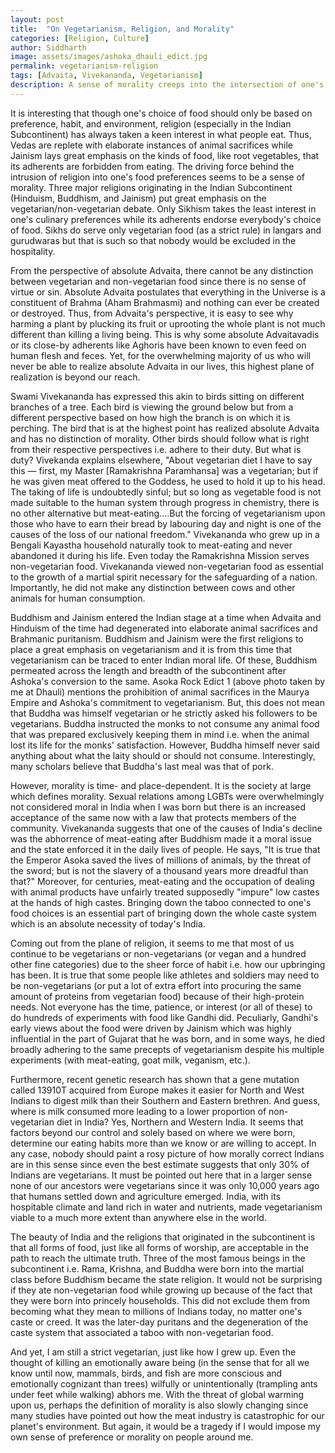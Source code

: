 ```yaml
---
layout: post
title:  "On Vegetarianism, Religion, and Morality"
categories: [Religion, Culture]
author: Siddharth
image: assets/images/ashoka_dhauli_edict.jpg
permalink: vegetarianism-religion
tags: [Advaita, Vivekananda, Vegetarianism]
description: A sense of morality creeps into the intersection of one's food choice and religion in the Indian Subcontinent.
---
```

It is interesting that though one's choice of food should only be based on preference, habit, and environment, religion (especially in the Indian Subcontinent) has always taken a keen interest in what people eat. Thus, Vedas are replete with elaborate instances of animal sacrifices while Jainism lays great emphasis on the kinds of food, like root vegetables, that its adherents are forbidden from eating. The driving force behind the intrusion of religion into one's food preferences seems to be a sense of morality. Three major religions originating in the Indian Subcontinent (Hinduism, Buddhism, and Jainism) put great emphasis on the vegetarian/non-vegetarian debate. Only Sikhism takes the least interest in one's culinary preferences while its adherents endorse everybody's choice of food. Sikhs do serve only vegetarian food (as a strict rule) in langars and gurudwaras but that is such so that nobody would be excluded in the hospitality.

From the perspective of absolute Advaita, there cannot be any distinction between vegetarian and non-vegetarian food since there is no sense of virtue or sin. Absolute Advaita postulates that everything in the Universe is a constituent of Brahma (Aham Brahmasmi) and nothing can ever be created or destroyed. Thus, from Advaita's perspective, it is easy to see why harming a plant by plucking its fruit or uprooting the whole plant is not much different than killing a living being. This is why some absolute Advaitavadis or its close-by adherents like Aghoris have been known to even feed on human flesh and feces. Yet, for the overwhelming majority of us who will never be able to realize absolute Advaita in our lives, this highest plane of realization is beyond our reach.

Swami Vivekananda has expressed this akin to birds sitting on different branches of a tree. Each bird is viewing the ground below but from a different perspective based on how high the branch is on which it is perching. The bird that is at the highest point has realized absolute Advaita and has no distinction of morality. Other birds should follow what is right from their respective perspectives i.e. adhere to their duty. But what is duty? Vivekanda explains elsewhere, "About vegetarian diet I have to say this — first, my Master  [Ramakrishna Paramhansa] was a vegetarian; but if he was given meat offered to the Goddess, he used to hold it up to his head. The taking of life is undoubtedly sinful; but so long as vegetable food is not made suitable to the human system through progress in chemistry, there is no other alternative but meat-eating....But the forcing of vegetarianism upon those who have to earn their bread by labouring day and night is one of the causes of the loss of our national freedom." Vivekananda who grew up in a Bengali Kayastha household naturally took to meat-eating and never abandoned it during his life. Even today the Ramakrishna Mission serves non-vegetarian food. Vivekananda viewed non-vegetarian food as essential to the growth of a martial spirit necessary for the safeguarding of a nation. Importantly, he did not make any distinction between cows and other animals for human consumption.

Buddhism and Jainism entered the Indian stage at a time when Advaita and Hinduism of the time had degenerated into elaborate animal sacrifices and Brahmanic puritanism. Buddhism and Jainism were the first religions to place a great emphasis on vegetarianism and it is from this time that vegetarianism can be traced to enter Indian moral life. Of these, Buddhism permeated across the length and breadth of the subcontinent after Ashoka's conversion to the same. Asoka Rock Edict 1 (above photo taken by me at Dhauli) mentions the prohibition of animal sacrifices in the Maurya Empire and Ashoka's commitment to vegetarianism. But, this does not mean that Buddha was himself vegetarian or he strictly asked his followers to be vegetarians. Buddha instructed the monks to not consume any animal food that was prepared exclusively keeping them in mind i.e. when the animal lost its life for the monks' satisfaction. However, Buddha himself never said anything about what the laity should or should not consume. Interestingly, many scholars believe that Buddha's last meal was that of pork. 

However, morality is time- and place-dependent. It is the society at large which defines morality. Sexual relations among LGBTs were overwhelmingly not considered moral in India when I was born but there is an increased acceptance of the same now with a law that protects members of the community. Vivekananda suggests that one of the causes of India's decline was the abhorrence of meat-eating after Buddhism made it a moral issue and the state enforced it in the daily lives of people. He says, "It is true that the Emperor Asoka saved the lives of millions of animals, by the threat of the sword; but is not the slavery of a thousand years more dreadful than that?" Moreover, for centuries, meat-eating and the occupation of dealing with animal products have unfairly treated supposedly "impure" low castes at the hands of high castes. Bringing down the taboo connected to one's food choices is an essential part of bringing down the whole caste system which is an absolute necessity of today's India.

Coming out from the plane of religion, it seems to me that most of us continue to be vegetarians or non-vegetarians (or vegan and a hundred other fine categories) due to the sheer force of habit i.e. how our upbringing has been. It is true that some people like athletes and soldiers may need to be non-vegetarians (or put a lot of extra effort into procuring the same amount of proteins from vegetarian food) because of their high-protein needs. Not everyone has the time, patience, or interest (or all of these) to do hundreds of experiments with food like Gandhi did. Peculiarly, Gandhi's early views about the food were driven by Jainism which was highly influential in the part of Gujarat that he was born, and in some ways, he died broadly adhering to the same precepts of vegetarianism despite his multiple experiments (with meat-eating, goat milk, veganism, etc.). 

Furthermore, recent genetic research has shown that a gene mutation called 13910T acquired from Europe makes it easier for North and West Indians to digest milk than their Southern and Eastern brethren. And guess, where is milk consumed more leading to a lower proportion of non-vegetarian diet in India? Yes, Northern and Western India. It seems that factors beyond our control and solely based on where we were born, determine our eating habits more than we know or are willing to accept. In any case, nobody should paint a rosy picture of how morally correct Indians are in this sense since even the best estimate suggests that only 30% of Indians are vegetarians. It must be pointed out here that in a larger sense none of our ancestors were vegetarians since it was only 10,000 years ago that humans settled down and agriculture emerged. India, with its hospitable climate and land rich in water and nutrients, made vegetarianism viable to a much more extent than anywhere else in the world.

The beauty of India and the religions that originated in the subcontinent is that all forms of food, just like all forms of worship, are acceptable in the path to reach the ultimate truth. Three of the most famous beings in the subcontinent i.e. Rama, Krishna, and Buddha were born into the martial class before Buddhism became the state religion. It would not be surprising if they ate non-vegetarian food while growing up because of the fact that they were born into princely households. This did not exclude them from becoming what they mean to millions of Indians today, no matter one's caste or creed. It was the later-day puritans and the degeneration of the caste system that associated a taboo with non-vegetarian food. 

And yet, I am still a strict vegetarian, just like how I grew up. Even the thought of killing an emotionally aware being (in the sense that for all we know until now, mammals, birds, and fish are more conscious and emotionally cognizant than trees) wilfully or unintentionally (trampling ants under feet while walking) abhors me. With the threat of global warming upon us, perhaps the definition of morality is also slowly changing since many studies have pointed out how the meat industry is catastrophic for our planet's environment. But again, it would be a tragedy if I would impose my own sense of preference or morality on people around me.
